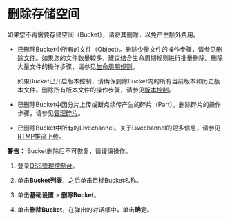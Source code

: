 # 删除存储空间

如果您不再需要存储空间（Bucket），请将其删除，以免产生额外费用。

-   已删除Bucket中所有的文件（Object）。删除少量文件的操作步骤，请参见[删除文件](/intl.zh-CN/开发指南/对象/文件（Object）/管理文件/删除文件.md)。如果您的文件数量较多，建议结合生命周期规则进行批量删除。删除大量文件的操作步骤，请参见[生命周期规则](/intl.zh-CN/控制台用户指南/存储空间管理/基础设置/设置生命周期规则.md)。

    如果Bucket已开启版本控制，请确保删除Bucket内的所有当前版本和历史版本文件。删除所有版本文件的操作步骤，请参见[版本控制](/intl.zh-CN/控制台用户指南/存储空间管理/冗余与容错/版本控制.md)。

-   已删除Bucket中因分片上传或断点续传产生的碎片（Part）。删除碎片的操作步骤，请参见[管理碎片](/intl.zh-CN/控制台用户指南/上传、下载和管理文件/管理碎片.md)。
-   已删除Bucket中所有的Livechannel。关于Livechannel的更多信息，请参见[RTMP推流上传](/intl.zh-CN/开发指南/对象/文件（Object）/上传文件（Object）/RTMP推流上传.md)。

**警告：** Bucket删除后不可恢复，请谨慎操作。

1.  登录[OSS管理控制台](https://oss.console.aliyun.com/)。

2.  单击**Bucket列表**，之后单击目标Bucket名称。

3.  单击**基础设置** \> **删除Bucket**。

4.  单击**删除Bucket**，在弹出的对话框中，单击**确定**。


